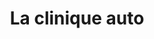 ---
title: "La clinique auto"
url: /chalain-duzore/la-clinique-auto/
shop: réparation de voitures
---